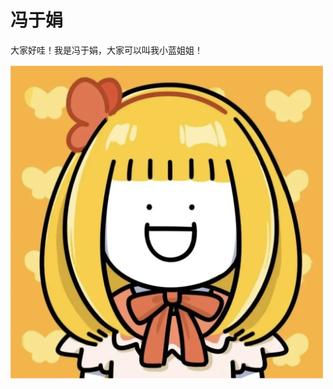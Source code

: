 # 冯于娟
 大家好哇！我是冯于娟，大家可以叫我小蓝姐姐！
<div>
  <img src="https://github.com/erkoww/YSD_img/blob/main/img/FYJ.png?raw=true" width = "500"/>
</div>